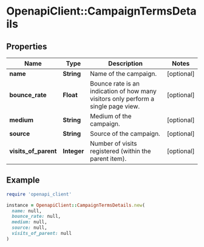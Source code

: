 # OpenapiClient::CampaignTermsDetails

## Properties

| Name | Type | Description | Notes |
| ---- | ---- | ----------- | ----- |
| **name** | **String** | Name of the campaign. | [optional] |
| **bounce_rate** | **Float** | Bounce rate is an indication of how many visitors only perform a single page view. | [optional] |
| **medium** | **String** | Medium of the campaign. | [optional] |
| **source** | **String** | Source of the campaign. | [optional] |
| **visits_of_parent** | **Integer** | Number of visits registered (within the parent item). | [optional] |

## Example

```ruby
require 'openapi_client'

instance = OpenapiClient::CampaignTermsDetails.new(
  name: null,
  bounce_rate: null,
  medium: null,
  source: null,
  visits_of_parent: null
)
```

